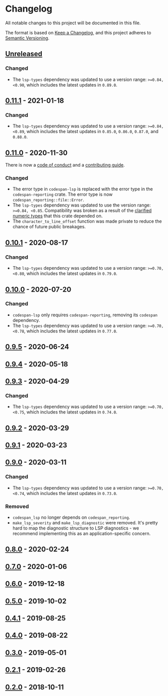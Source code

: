 # Changelog

All notable changes to this project will be documented in this file.

The format is based on [Keep a Changelog](https://keepachangelog.com/en/1.0.0/),
and this project adheres to [Semantic Versioning](https://semver.org/spec/v2.0.0.html).

## [Unreleased]

### Changed

-   The `lsp-types` dependency was updated to use a version range: `>=0.84, <0.90`,
    which includes the latest updates in `0.89.0`.

## [0.11.1] - 2021-01-18

### Changed

-   The `lsp-types` dependency was updated to use a version range: `>=0.84, <0.89`,
    which includes the latest updates in `0.85.0`, `0.86.0`, `0.87.0`,
    and `0.88.0`.

## [0.11.0] - 2020-11-30

There is now a [code of conduct](https://github.com/brendanzab/codespan/blob/master/CODE_OF_CONDUCT.md)
and a [contributing guide](https://github.com/brendanzab/codespan/blob/master/CONTRIBUTING.md).

### Changed

-   The error type in `codespan-lsp` is replaced with the error type in the `codespan-reporting` crate.
    The error type is now `codespan_reporting::file::Error`.
-   The `lsp-types` dependency was updated to use the version range: `>=0.84, <0.85`.
    Compatibility was broken as a result of the [clarified numeric types] that this crate depended on.
-   The `character_to_line_offset` function was made private to reduce the chance of future public breakages.

[clarified numeric types]: https://github.com/gluon-lang/lsp-types/pull/186

## [0.10.1] - 2020-08-17

### Changed

-   The `lsp-types` dependency was updated to use a version range: `>=0.70, <0.80`,
    which includes the latest updates in `0.79.0`.

## [0.10.0] - 2020-07-20

### Changed

-   `codespan-lsp` only requires `codespan-reporting`, removing its `codespan` dependency.
-   The `lsp-types` dependency was updated to use a version range: `>=0.70,<0.78`,
    which includes the latest updates in `0.77.0`.

## [0.9.5] - 2020-06-24
## [0.9.4] - 2020-05-18

## [0.9.3] - 2020-04-29

### Changed

-   The `lsp-types` dependency was updated to use a version range: `>=0.70,<0.75`,
    which includes the latest updates in `0.74.0`.

## [0.9.2] - 2020-03-29
## [0.9.1] - 2020-03-23
## [0.9.0] - 2020-03-11

### Changed

-   The `lsp-types` dependency was updated to use a version range: `>=0.70,<0.74`,
    which includes the latest updates in `0.73.0`.

### Removed

-   `codespan_lsp` no longer depends on `codespan_reporting`.
-   `make_lsp_severity` and `make_lsp_diagnostic` were removed.
    It's pretty hard to map the diagnostic structure to LSP diagnostics - we
    recommend implementing this as an application-specific concern.

## [0.8.0] - 2020-02-24
## [0.7.0] - 2020-01-06
## [0.6.0] - 2019-12-18
## [0.5.0] - 2019-10-02
## [0.4.1] - 2019-08-25
## [0.4.0] - 2019-08-22
## [0.3.0] - 2019-05-01
## [0.2.1] - 2019-02-26
## [0.2.0] - 2018-10-11

[Unreleased]: https://github.com/brendanzab/codespan/compare/v0.11.1...HEAD
[0.11.1]: https://github.com/brendanzab/codespan/compare/v0.11.0..v0.11.1
[0.11.0]: https://github.com/brendanzab/codespan/compare/v0.10.1..v0.11.0
[0.10.1]: https://github.com/brendanzab/codespan/compare/v0.10.0..v0.10.1
[0.10.0]: https://github.com/brendanzab/codespan/compare/v0.9.5...v0.10.0
[0.9.5]: https://github.com/brendanzab/codespan/compare/v0.9.4...v0.9.5
[0.9.4]: https://github.com/brendanzab/codespan/compare/v0.9.3...v0.9.4
[0.9.3]: https://github.com/brendanzab/codespan/compare/v0.9.2...v0.9.3
[0.9.2]: https://github.com/brendanzab/codespan/compare/v0.9.1...v0.9.2
[0.9.1]: https://github.com/brendanzab/codespan/compare/v0.9.0...v0.9.1
[0.9.0]: https://github.com/brendanzab/codespan/compare/v0.8.0...v0.9.0
[0.8.0]: https://github.com/brendanzab/codespan/compare/v0.7.0...v0.8.0
[0.7.0]: https://github.com/brendanzab/codespan/compare/v0.6.0...v0.7.0
[0.6.0]: https://github.com/brendanzab/codespan/compare/v0.5.0...v0.6.0
[0.5.0]: https://github.com/brendanzab/codespan/compare/v0.4.1...v0.5.0
[0.4.1]: https://github.com/brendanzab/codespan/compare/v0.4.0...v0.4.1
[0.4.0]: https://github.com/brendanzab/codespan/compare/v0.3.0...v0.4.0
[0.3.0]: https://github.com/brendanzab/codespan/compare/v0.2.1...v0.3.0
[0.2.1]: https://github.com/brendanzab/codespan/compare/v0.2.0...v0.2.1
[0.2.0]: https://github.com/brendanzab/codespan/releases/tag/v0.2.0
